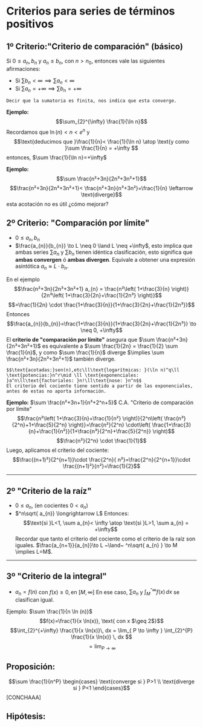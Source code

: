 # Criterios para series de términos positivos

## **1º Criterio:**"Criterio de comparación" (básico)
Si $0 \leq a_{n},b_{n}$ y $a_{n} \leq b_{n}$, con $n>n_{0}$, entonces vale las siguientes afirmaciones:
- Si $\sum b_{n}< \infty \implies \sum a_{n}< \infty$
- Si $\sum a_{n}= +\infty \implies \sum b_{n}=+\infty$
```ad-info
Decir que la sumatoria es finita, nos indica que esta converge.

```
**Ejemplo:** $$\sum_{2}^{\infty} \frac{1}{\ln n}$$
Recordamos que $\ln(n)<n<e^n$ y $$\text{deducimos que }\frac{1}{n}< \frac{1}{\ln n}  \atop \text{y como }\sum \frac{1}{n} = +\infty $$
entonces, $\sum \frac{1}{\ln n}=+\infty$

**Ejemplo:** $$\sum \frac{n²+3n}{2n³+3n²+1}$$ 
$$\frac{n²+3n}{2n³+3n²+1}< \frac{n²+3n}{n³+3n²}=\frac{1}{n} \leftarrow \text{diverge}$$
esta acotación no es útil ¿cómo mejorar?

## 2º Criterio: "Comparación por límite"
- $0 \leq a_{n}, b_{n}$
- $\frac{a_{n}}{b_{n}} \to L \neq 0 \land L \neq +\infty$, esto implica que ambas series $\sum a_{n}$ y $\sum b_{n}$ tienen idéntica clasificación, esto significa que **ambas convergen** ó **ambas divergen**.
Equivale a obtener una expresión asintótica $a_{n} \approx L \cdot b_{n}$.

En el  ejemplo $$\frac{n²+3n}{2n³+3n²+1} a_{n} = \frac{n²\left( 1+\frac{3}{n} \right)}{2n³\left( 1+\frac{3}{2n}+\frac{1}{2n³} \right)}$$ $$=\frac{1}{2n} \cdot \frac{1+\frac{3}{n}}{1+\frac{3}{2n}+\frac{1}{2n³}}$$
Entonces$$\frac{a_{n}}{b_{n}}=\frac{1+\frac{3}{n}}{1+\frac{3}{2n}+\frac{1}{2n³}} \to \neq 0, +\infty$$
El **criterio de "comparación por límite"** asegura que $\sum \frac{n²+3n}{2n³+3n²+1}$ es equivalente a $\sum \frac{1}{2n} = \frac{1}{2} \sum \frac{1}{n}$, y como $\sum \frac{1}{n}$ diverge $\implies \sum \frac{n²+3n}{2n³+3n²+1}$ también diverge.

```ad-important
$$\text{acotadas:}sen(n),etc\ll\text{logarítmicas: }(\ln n)^q\ll \text{potencias:}n^r\mid \ll \text{exponenciales: }a^n\ll\text{factoriales: }n!\ll\text{nose: }n^n$$
El criterio del cociente tiene sentido a partir de las exponenciales, antes de estas no aporta información.

```

**Ejemplo:** $\sum \frac{n²+3n+1}{n³+2^n+5}$
C.A. "Criterio de comparación por límite"
$$\frac{n²\left( 1+\frac{3}{n}+\frac{1}{n²} \right)}{2^n\left( \frac{n³}{2^n}+1+\frac{5}{2^n} \right)}=\frac{n²}{2^n} \cdot\left(  \frac{1+\frac{3}{n}+\frac{1}{n²}}{1+\frac{n³}{2^n}+\frac{5}{2^n}} \right)$$
$$\frac{n²}{2^n} \cdot \frac{1}{1}$$Luego, aplicamos el criterio del cociente: $$\frac{(n+1)²}{2^{n+1}}\cdot \frac{2^n}{ n²}=\frac{2^n}{2^{n+1}}\cdot \frac{(n+1)²}{n²}=\frac{1}{2}$$

---
## 2º **"Criterio de la raíz"**
- $0 \leq a_{n}$, (en cocientes $0<a_{n}$)
- $^n\sqrt{ a_{n}} \longrightarrow L$
Entonces: $$\text{si }L<1, \sum a_{n}< \infty \atop \text{si }L>1, \sum a_{n} = +\infty$$
Recordar que tanto el criterio del cociente como el criterio de la raíz son iguales. $\frac{a_{n+1}}{a_{n}}\to L ~\land~ ^n\sqrt{ a_{n} } \to M \implies L=M$.

---
## 3º **"Criterio de la integral"**
- $a_{n}=f(n)$ con $f(x) \geq 0, \text{en } [M, \infty]$
En ese caso, $\sum a_{n}$ y $\int _{M}^{⁺\infty} f(x) \, dx$ se clasifican igual.

Ejemplo: $\sum \frac{1}{n \ln (n)}$
$$f(x)=\frac{1}{x \ln(x)}, \text{ con x $\geq 2$}$$
$$\int_{2}^{+\infty} \frac{1}{x \ln(x)}\, dx = \lim_{ P \to \infty }  \int_{2}^{P} \frac{1}{x \ln(x)}  \, dx $$
$$=\lim_{P \to \infty} $$

## **Proposición:**
$$\sum \frac{1}{n^P} \begin{cases}
\text{converge si } P>1 \\ \text{diverge si } P<1
\end{cases}$$
[CONCHAAA]
## **Hipótesis:**
